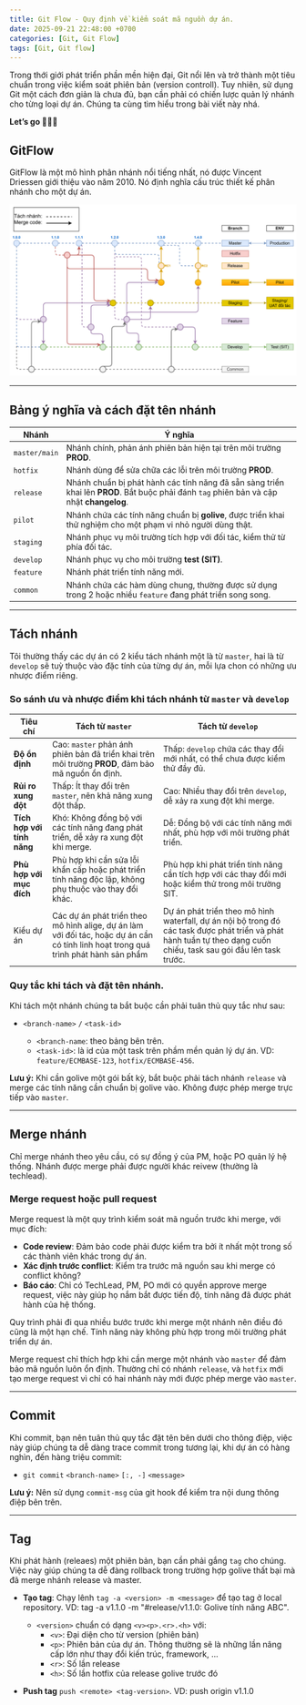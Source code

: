 ```yaml
---
title: Git Flow - Quy định về kiểm soát mã nguồn dự án.
date: 2025-09-21 22:48:00 +0700
categories: [Git, Git Flow]
tags: [Git, Git flow]
---
```



Trong thới giới phát triển phần mền hiện đại, Git nổi lên và trở thành một tiêu chuẩn trong việc kiểm soát phiên bản (version controll). Tuy nhiên, sử dụng Git một cách đơn giản là chưa đủ, bạn cần phải có chiến lược quản lý nhánh cho từng loại dự án. Chúng ta cùng tìm hiểu trong bài viết này nhá.

**Let’s go 🏃🏻‍➡️**

## GitFlow

GitFlow là một mô hình phân nhánh nổi tiếng nhất, nó được Vincent Driessen giới thiệu vào năm 2010. Nó định nghĩa cấu trúc thiết kế phân nhánh cho một dự án.

![git-flow](../assets/img/posts/2025-09-21-git-flow/git-flow.png)

---

## Bảng ý nghĩa và cách đặt tên nhánh

| Nhánh         | Ý nghĩa                                                                                                                                   |
| ------------- | ----------------------------------------------------------------------------------------------------------------------------------------- |
| `master/main` | Nhánh chính, phản ánh phiên bản hiện tại trên môi trường **PROD**.                                                                        |
| `hotfix`      | Nhánh dùng để sửa chữa các lỗi trên môi trường **PROD**.                                                                                  |
| `release`     | Nhánh chuẩn bị phát hành các tính năng đã sẵn sàng triển khai lên **PROD**. Bắt buộc phải đánh `tag` phiên bản và cập nhật **changelog**. |
| `pilot`       | Nhánh chứa các tính năng chuẩn bị **golive**, được triển khai thử nghiệm cho một phạm vi nhỏ người dùng thật.                             |
| `staging`     | Nhánh phục vụ môi trường tích hợp với đối tác, kiểm thử từ phía đối tác.                                                                  |
| `develop`     | Nhánh phục vụ cho môi trường **test (SIT)**.                                                                                              |
| `feature`     | Nhánh phát triển tính năng mới.                                                                                                           |
| `common`      | Nhánh chứa các hàm dùng chung, thường được sử dụng trong 2 hoặc nhiều `feature` đang phát triển song song.                                |

---

## Tách nhánh

Tôi thường thấy các dự án có 2 kiểu tách nhánh một là từ `master`, hai là từ `develop` sẽ tuỳ thuộc vào đặc tính của từng dự án, mỗi lựa chon có những ưu nhược điểm riêng.

### So sánh ưu và nhược điểm khi tách nhánh từ `master` và `develop`

| Tiêu chí                   | Tách từ `master`                                                                                                                    | Tách từ `develop`                                                                                                                                                   |
| -------------------------- | ----------------------------------------------------------------------------------------------------------------------------------- | ------------------------------------------------------------------------------------------------------------------------------------------------------------------- |
| **Độ ổn định**             | Cao: `master` phản ánh phiên bản đã triển khai trên môi trường **PROD**, đảm bảo mã nguồn ổn định.                                  | Thấp: `develop` chứa các thay đổi mới nhất, có thể chưa được kiểm thử đầy đủ.                                                                                       |
| **Rủi ro xung đột**        | Thấp: Ít thay đổi trên `master`, nên khả năng xung đột thấp.                                                                        | Cao: Nhiều thay đổi trên `develop`, dễ xảy ra xung đột khi merge.                                                                                                   |
| **Tích hợp với tính năng** | Khó: Không đồng bộ với các tính năng đang phát triển, dễ xảy ra xung đột khi merge.                                                 | Dễ: Đồng bộ với các tính năng mới nhất, phù hợp với môi trường phát triển.                                                                                          |
| **Phù hợp với mục đích**   | Phù hợp khi cần sửa lỗi khẩn cấp hoặc phát triển tính năng độc lập, không phụ thuộc vào thay đổi khác.                              | Phù hợp khi phát triển tính năng cần tích hợp với các thay đổi mới hoặc kiểm thử trong môi trường SIT.                                                              |
| Kiểu dự án                 | Các dự án phát triển theo mô hình alige, dự án làm với đối tác, hoặc dự án cần có tính linh hoạt trong quá trình phát hành sản phẩm | Dự án phát triển theo mô hình waterfall, dự án nội bộ trong đó các task được phát triển và phát hành tuần tự theo dạng cuốn chiếu, task sau gói đầu lên task trước. |

### Quy tắc khi tách và đặt tên nhánh.

Khi tách một nhánh chúng ta bắt buộc cần phải tuân thủ quy tắc như sau:

- `<branch-name>` `/` `<task-id>`

  - `<branch-name`: theo bảng bên trên.
  - `<task-id>`: là id của một task trên phầm mền quản lý dự án. VD: `feature/ECMBASE-123`, `hotfix/ECMBASE-456`.

**Lưu ý:** Khi cần golive một gói bất kỳ, bắt buộc phải tách nhánh `release` và merge các tính năng cần chuẩn bị golive vào. Không được phép merge trực tiếp vào `master`.

---

## Merge nhánh

Chỉ merge nhánh theo yêu cầu, có sự đồng ý của PM, hoặc PO quản lý hệ thống. Nhánh được merge phải được người khác reivew (thường là techlead).

### Merge request hoặc pull request

Merge request là một quy trình kiểm soát mã nguồn trước khi merge, với mục đích:

- **Code review**: Đảm bảo code phải được kiểm tra bởi ít nhất một trong số các thành viên khác trong dự án.
- **Xác định trước conflict**: Kiểm tra trước mã nguồn sau khi merge có conflict không?
- **Báo cáo**: Chỉ có TechLead, PM, PO mới có quyền approve merge request, việc này giúp họ nắm bắt được tiến độ, tính năng đã được phát hành của hệ thống.

Quy trình phải đi qua nhiều bước trước khi merge một nhánh nên điều đó cũng là một hạn chế. Tính năng này không phù hợp trong môi trường phát triển dự án.

Merge request chỉ thích hợp khi cần merge một nhánh vào `master` để đảm bảo mã nguồn luôn ổn định. Thường chỉ có nhánh `release`, và `hotfix` mới tạo merge request vì chỉ có hai nhánh này mới được phép merge vào `master`.

---

## Commit

Khi commit, bạn nên tuân thủ quy tắc đặt tên bên dưới cho thông điệp, việc này giúp chúng ta dễ dàng trace commit trong tương lại, khi dự án có hàng nghìn, đến hàng triệu commit:

- `git commit` `<branch-name>` `[:, -]` `<message> `

**Lưu ý:** Nên sử dụng `commit-msg` của git hook để kiểm tra nội dung thông điệp bên trên.

---

## Tag

Khi phát hành (releaes) một phiên bản, bạn cần phải gắng `tag` cho chúng. Việc này giúp chúng ta dễ đàng rollback trong trường hợp golive thất bại mà đã merge nhánh release và master.

- **Tạo tag**: Chạy lênh `tag -a <version> -m <message>` để tạo tag ở local repository. VD: tag -a v1.1.0 -m "#release/v1.1.0: Golive tính năng ABC".

  - `<version>` chuẩn có dạng `<v><p>.<r>.<h>` với:
    - `<v>`: Đại diện cho từ version (phiên bản)
    - `<p>`: Phiên bản của dự án. Thông thường sẽ là những lần nâng cấp lớn như thay đổi kiến trúc, framework, ...
    - `<r>`: Số lần release
    - `<h>`: Số lần hotfix của release golive trước đó

- **Push tag** `push <remote> <tag-version>`. VD: push origin v1.1.0

